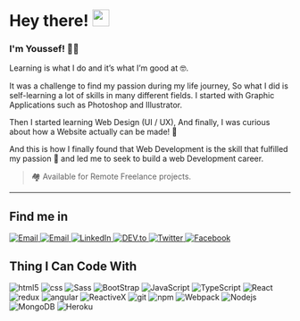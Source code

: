 # Hey there! <img src="https://raw.githubusercontent.com/verma-anushka/verma-anushka/master/gifs/wave.gif" width="30px">

### I'm Youssef! 👨‍💻 </br>
Learning is what I do and it’s what I’m good at 🤓.

It was a challenge to find my passion during my life journey, So what I did is self-learning a lot of skills in many different fields. I started with Graphic Applications such as Photoshop and Illustrator.

Then I started learning Web Design (UI / UX), And finally, I was curious about how a Website actually can be made! 🤔

And this is how I finally found that Web Development is the skill that fulfilled my passion 💪 and led me to seek to build a web Development career.

> 🏘️ Available for Remote Freelance projects.

---

## Find me in

<!-- Website -->
<a href="https://youssefzidan.netlify.app/" target="_blank">
    <img src="https://img.shields.io/badge/🌍 My Website -000?style=flat-square" alt="Email">
</a>
<!-- Gmail -->
<a href="mailto:youssefzidan2200@gmail.com" target="_blank">
    <img src="https://img.shields.io/badge/-Gmail-c14438?style=flat-square&logo=Gmail&logoColor=white" alt="Email">
</a>
<!-- Linked in -->
<a href="https://www.linkedin.com/in/youssefzidan/" target="_blank">
    <img src="https://img.shields.io/badge/LinkedIn-%230077B5.svg?&style=flat-square&logo=linkedin&logoColor=white" alt="LinkedIn">
</a>
<!-- Dev.to -->
<a href="https://dev.to/youssefzidan" target="_blank">
    <img src="https://img.shields.io/badge/Dev-%230A0A0A.svg?&style=flat-square&logo=DEV.to&logoColor=white" alt="DEV.to">
</a>
<!-- Twitter -->
<a href="https://twitter.com/YoussefZidanDev" target="_blank">
    <img src="https://img.shields.io/badge/-Twitter-1ca0f1?style=flat-square&labelColor=1ca0f1&logo=twitter&logoColor=white" alt="Twitter">
</a>
<!-- Facebook -->
<a href="https://www.facebook.com/Youssef.Zidan.A" target="_blank">
    <img src="https://img.shields.io/badge/-Facebook-1ca0f1?style=flat-square&labelColor=1ca0f1&logo=facebook&logoColor=white" alt="Facebook">
</a>

## Thing I Can Code With

<img alt="html5" src="https://img.shields.io/badge/-HTML5-E34F26?style=flat-square&logo=html5&logoColor=white" /> <img alt="css" src="https://img.shields.io/badge/-CSS3-blue?style=flat-square&logo=css3&logoColor=white" /> <img alt="Sass" src="https://img.shields.io/badge/-Sass-CC6699?style=flat-square&logo=sass&logoColor=white" /> <img alt="BootStrap" src="https://img.shields.io/badge/Bootstrap-563D7C?style=flat-square&logo=bootstrap&logoColor=white" /> <img alt="JavaScript" src="https://img.shields.io/badge/JavaScript-yellow?style=flat-square&logo=javascript&logoColor=white" /> <img alt="TypeScript" src="https://img.shields.io/badge/-TypeScript-007ACC?style=flat-square&logo=typescript&logoColor=white" /> <img alt="React" src="https://img.shields.io/badge/-React-45b8d8?style=flat-square&logo=react&logoColor=white" /> <img alt="redux" src="https://img.shields.io/badge/-Redux-764ABC?style=flat-square&logo=redux&logoColor=white" /> <img alt="angular" src="https://img.shields.io/badge/-Angular-DD0031?style=flat-square&logo=angular&logoColor=white" /> <img alt="ReactiveX" src="https://img.shields.io/badge/-RxJs-B7178C?style=flat-square&logo=reactivex&logoColor=white" /> <img alt="git" src="https://img.shields.io/badge/-Git-F05032?style=flat-square&logo=git&logoColor=white" /> <img alt="npm" src="https://img.shields.io/badge/-NPM-CB3837?style=flat-square&logo=npm&logoColor=white" /> <img alt="Webpack" src="https://img.shields.io/badge/-Webpack-8DD6F9?style=flat-square&logo=webpack&logoColor=black" /> <img alt="Nodejs" src="https://img.shields.io/badge/-Nodejs-43853d?style=flat-square&logo=Node.js&logoColor=white" /> <img alt="MongoDB" src="https://img.shields.io/badge/-MongoDB-13aa52?style=flat-square&logo=mongodb&logoColor=white" /> <img alt="Heroku" src="https://img.shields.io/badge/-Heroku-430098?style=flat-square&logo=heroku&logoColor=white" />
